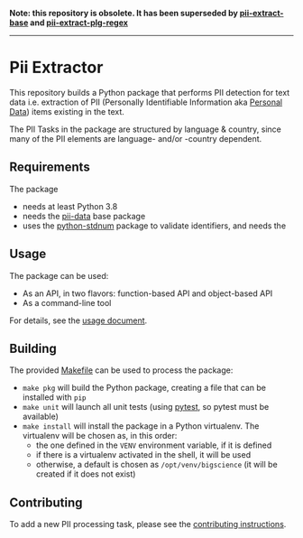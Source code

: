 
**Note: this repository is obsolete. It has been superseded by [pii-extract-base](https://github.com/piisa/pii-extract-base) and [pii-extract-plg-regex](https://github.com/piisa/pii-extract-plg-regex)**

-----------------------

# Pii Extractor

This repository builds a Python package that performs PII detection for text
data i.e. extraction of PII (Personally Identifiable Information aka [Personal
Data]) items existing in the text.

The PII Tasks in the package are structured by language & country, since many
of the PII elements are language- and/or -country dependent.

## Requirements

The package 
 * needs at least Python 3.8
 * needs the [pii-data] base package
 * uses the [python-stdnum] package to validate identifiers, and needs the 

## Usage

The package can be used:
 * As an API, in two flavors: function-based API and object-based API
 * As a command-line tool

For details, see the [usage document].


## Building

The provided [Makefile] can be used to process the package:
 * `make pkg` will build the Python package, creating a file that can be
   installed with `pip`
 * `make unit` will launch all unit tests (using [pytest], so pytest must be
   available)
 * `make install` will install the package in a Python virtualenv. The
   virtualenv will be chosen as, in this order:
     - the one defined in the `VENV` environment variable, if it is defined
     - if there is a virtualenv activated in the shell, it will be used
     - otherwise, a default is chosen as `/opt/venv/bigscience` (it will be
       created if it does not exist)


## Contributing

To add a new PII processing task, please see the [contributing instructions].


[pii-data]: https://github.com/piisa/pii-data
[python-stdnum]: https://github.com/arthurdejong/python-stdnum
[Makefile]: Makefile
[pytest]: https://docs.pytest.org
[contributing instructions]: doc/contributing.md
[usage document]: doc/usage.md
[Personal Data]: https://en.wikipedia.org/wiki/Personal_data
